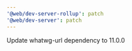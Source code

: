 ```yaml
---
'@web/dev-server-rollup': patch
'@web/dev-server': patch
---
```


Update whatwg-url dependency to 11.0.0
